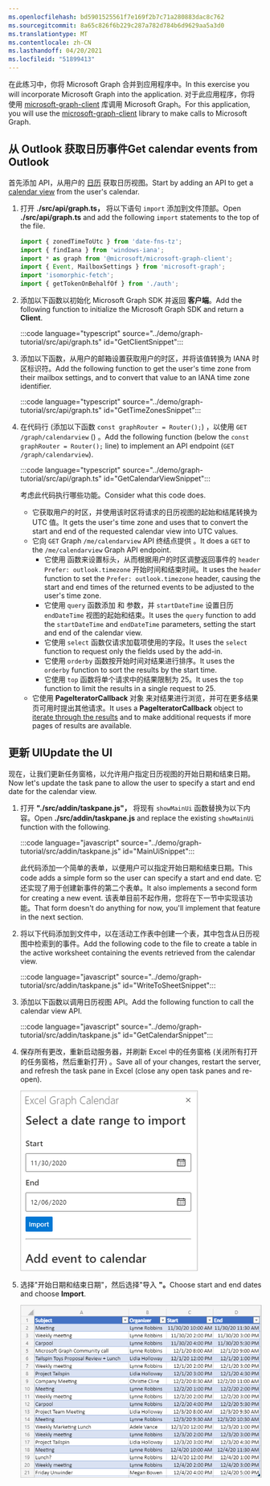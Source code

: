 ```yaml
---
ms.openlocfilehash: bd5901525561f7e169f2b7c71a280883dac8c762
ms.sourcegitcommit: 8a65c826f6b229c287a782d784b6d9629aa5a3d0
ms.translationtype: MT
ms.contentlocale: zh-CN
ms.lasthandoff: 04/20/2021
ms.locfileid: "51899413"
---
```

<!-- markdownlint-disable MD002 MD041 -->

<span data-ttu-id="1a562-101">在此练习中，你将 Microsoft Graph 合并到应用程序中。</span><span class="sxs-lookup"><span data-stu-id="1a562-101">In this exercise you will incorporate Microsoft Graph into the application.</span></span> <span data-ttu-id="1a562-102">对于此应用程序，你将使用 [microsoft-graph-client](https://github.com/microsoftgraph/msgraph-sdk-javascript) 库调用 Microsoft Graph。</span><span class="sxs-lookup"><span data-stu-id="1a562-102">For this application, you will use the [microsoft-graph-client](https://github.com/microsoftgraph/msgraph-sdk-javascript) library to make calls to Microsoft Graph.</span></span>

## <a name="get-calendar-events-from-outlook"></a><span data-ttu-id="1a562-103">从 Outlook 获取日历事件</span><span class="sxs-lookup"><span data-stu-id="1a562-103">Get calendar events from Outlook</span></span>

<span data-ttu-id="1a562-104">首先添加 API，从用户的 [日历](https://docs.microsoft.com/graph/api/user-list-calendarview) 获取日历视图。</span><span class="sxs-lookup"><span data-stu-id="1a562-104">Start by adding an API to get a [calendar view](https://docs.microsoft.com/graph/api/user-list-calendarview) from the user's calendar.</span></span>

1. <span data-ttu-id="1a562-105">打开 **./src/api/graph.ts，** 将以下语句 `import` 添加到文件顶部。</span><span class="sxs-lookup"><span data-stu-id="1a562-105">Open **./src/api/graph.ts** and add the following `import` statements to the top of the file.</span></span>

    ```typescript
    import { zonedTimeToUtc } from 'date-fns-tz';
    import { findIana } from 'windows-iana';
    import * as graph from '@microsoft/microsoft-graph-client';
    import { Event, MailboxSettings } from 'microsoft-graph';
    import 'isomorphic-fetch';
    import { getTokenOnBehalfOf } from './auth';
    ```

1. <span data-ttu-id="1a562-106">添加以下函数以初始化 Microsoft Graph SDK 并返回 **客户端**。</span><span class="sxs-lookup"><span data-stu-id="1a562-106">Add the following function to initialize the Microsoft Graph SDK and return a **Client**.</span></span>

    :::code language="typescript" source="../demo/graph-tutorial/src/api/graph.ts" id="GetClientSnippet":::

1. <span data-ttu-id="1a562-107">添加以下函数，从用户的邮箱设置获取用户的时区，并将该值转换为 IANA 时区标识符。</span><span class="sxs-lookup"><span data-stu-id="1a562-107">Add the following function to get the user's time zone from their mailbox settings, and to convert that value to an IANA time zone identifier.</span></span>

    :::code language="typescript" source="../demo/graph-tutorial/src/api/graph.ts" id="GetTimeZonesSnippet":::

1. <span data-ttu-id="1a562-108">在代码行 (添加以下函数 `const graphRouter = Router();`) ，以使用 `GET /graph/calendarview` () 。</span><span class="sxs-lookup"><span data-stu-id="1a562-108">Add the following function (below the `const graphRouter = Router();` line) to implement an API endpoint (`GET /graph/calendarview`).</span></span>

    :::code language="typescript" source="../demo/graph-tutorial/src/api/graph.ts" id="GetCalendarViewSnippet":::

    <span data-ttu-id="1a562-109">考虑此代码执行哪些功能。</span><span class="sxs-lookup"><span data-stu-id="1a562-109">Consider what this code does.</span></span>

    - <span data-ttu-id="1a562-110">它获取用户的时区，并使用该时区将请求的日历视图的起始和结尾转换为 UTC 值。</span><span class="sxs-lookup"><span data-stu-id="1a562-110">It gets the user's time zone and uses that to convert the start and end of the requested calendar view into UTC values.</span></span>
    - <span data-ttu-id="1a562-111">它向 `GET` Graph `/me/calendarview` API 终结点提供 。</span><span class="sxs-lookup"><span data-stu-id="1a562-111">It does a `GET` to the `/me/calendarview` Graph API endpoint.</span></span>
        - <span data-ttu-id="1a562-112">它使用 函数来设置标头，从而根据用户的时区调整返回事件的 `header` `Prefer: outlook.timezone` 开始时间和结束时间。</span><span class="sxs-lookup"><span data-stu-id="1a562-112">It uses the `header` function to set the `Prefer: outlook.timezone` header, causing the start and end times of the returned events to be adjusted to the user's time zone.</span></span>
        - <span data-ttu-id="1a562-113">它使用 `query` 函数添加 和 参数，并 `startDateTime` 设置日历 `endDateTime` 视图的起始和结束。</span><span class="sxs-lookup"><span data-stu-id="1a562-113">It uses the `query` function to add the `startDateTime` and `endDateTime` parameters, setting the start and end of the calendar view.</span></span>
        - <span data-ttu-id="1a562-114">它使用 `select` 函数仅请求加载项使用的字段。</span><span class="sxs-lookup"><span data-stu-id="1a562-114">It uses the `select` function to request only the fields used by the add-in.</span></span>
        - <span data-ttu-id="1a562-115">它使用 `orderby` 函数按开始时间对结果进行排序。</span><span class="sxs-lookup"><span data-stu-id="1a562-115">It uses the `orderby` function to sort the results by the start time.</span></span>
        - <span data-ttu-id="1a562-116">它使用 `top` 函数将单个请求中的结果限制为 25。</span><span class="sxs-lookup"><span data-stu-id="1a562-116">It uses the `top` function to limit the results in a single request to 25.</span></span>
    - <span data-ttu-id="1a562-117">它使用 **PageIteratorCallback** 对象 [](https://docs.microsoft.com/graph/sdks/paging)来对结果进行浏览，并可在更多结果页可用时提出其他请求。</span><span class="sxs-lookup"><span data-stu-id="1a562-117">It uses a **PageIteratorCallback** object to [iterate through the results](https://docs.microsoft.com/graph/sdks/paging) and to make additional requests if more pages of results are available.</span></span>

## <a name="update-the-ui"></a><span data-ttu-id="1a562-118">更新 UI</span><span class="sxs-lookup"><span data-stu-id="1a562-118">Update the UI</span></span>

<span data-ttu-id="1a562-119">现在，让我们更新任务窗格，以允许用户指定日历视图的开始日期和结束日期。</span><span class="sxs-lookup"><span data-stu-id="1a562-119">Now let's update the task pane to allow the user to specify a start and end date for the calendar view.</span></span>

1. <span data-ttu-id="1a562-120">打开 **"./src/addin/taskpane.js"，** 将现有 `showMainUi` 函数替换为以下内容。</span><span class="sxs-lookup"><span data-stu-id="1a562-120">Open **./src/addin/taskpane.js** and replace the existing `showMainUi` function with the following.</span></span>

    :::code language="javascript" source="../demo/graph-tutorial/src/addin/taskpane.js" id="MainUiSnippet":::

    <span data-ttu-id="1a562-121">此代码添加一个简单的表单，以便用户可以指定开始日期和结束日期。</span><span class="sxs-lookup"><span data-stu-id="1a562-121">This code adds a simple form so the user can specify a start and end date.</span></span> <span data-ttu-id="1a562-122">它还实现了用于创建新事件的第二个表单。</span><span class="sxs-lookup"><span data-stu-id="1a562-122">It also implements a second form for creating a new event.</span></span> <span data-ttu-id="1a562-123">该表单目前不起作用，您将在下一节中实现该功能。</span><span class="sxs-lookup"><span data-stu-id="1a562-123">That form doesn't do anything for now, you'll implement that feature in the next section.</span></span>

1. <span data-ttu-id="1a562-124">将以下代码添加到文件中，以在活动工作表中创建一个表，其中包含从日历视图中检索到的事件。</span><span class="sxs-lookup"><span data-stu-id="1a562-124">Add the following code to the file to create a table in the active worksheet containing the events retrieved from the calendar view.</span></span>

    :::code language="javascript" source="../demo/graph-tutorial/src/addin/taskpane.js" id="WriteToSheetSnippet":::

1. <span data-ttu-id="1a562-125">添加以下函数以调用日历视图 API。</span><span class="sxs-lookup"><span data-stu-id="1a562-125">Add the following function to call the calendar view API.</span></span>

    :::code language="javascript" source="../demo/graph-tutorial/src/addin/taskpane.js" id="GetCalendarSnippet":::

1. <span data-ttu-id="1a562-126">保存所有更改，重新启动服务器，并刷新 Excel 中的任务窗格 (关闭所有打开的任务窗格，然后重新打开) 。</span><span class="sxs-lookup"><span data-stu-id="1a562-126">Save all of your changes, restart the server, and refresh the task pane in Excel (close any open task panes and re-open).</span></span>

    ![导入表单的屏幕截图](images/get-calendar-view-ui.png)

1. <span data-ttu-id="1a562-128">选择"开始日期和结束日期"，然后选择"导入 **"。**</span><span class="sxs-lookup"><span data-stu-id="1a562-128">Choose start and end dates and choose **Import**.</span></span>

    ![事件表的屏幕截图](images/calendar-view-table.png)
